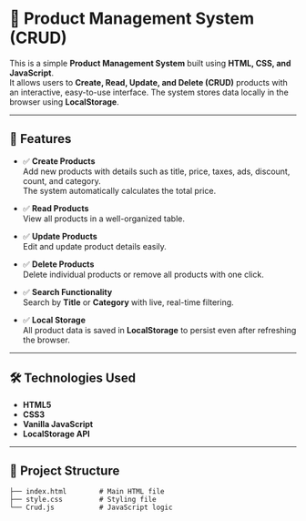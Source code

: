 # 🛒 Product Management System (CRUD)

This is a simple **Product Management System** built using **HTML, CSS, and JavaScript**.  
It allows users to **Create, Read, Update, and Delete (CRUD)** products with an interactive, easy-to-use interface. The system stores data locally in the browser using **LocalStorage**.

---

## 🚀 Features

- ✅ **Create Products**  
  Add new products with details such as title, price, taxes, ads, discount, count, and category.  
  The system automatically calculates the total price.

- ✅ **Read Products**  
  View all products in a well-organized table.

- ✅ **Update Products**  
  Edit and update product details easily.

- ✅ **Delete Products**  
  Delete individual products or remove all products with one click.

- ✅ **Search Functionality**  
  Search by **Title** or **Category** with live, real-time filtering.

- ✅ **Local Storage**  
  All product data is saved in **LocalStorage** to persist even after refreshing the browser.

---

## 🛠️ Technologies Used

- **HTML5**
- **CSS3**
- **Vanilla JavaScript**
- **LocalStorage API**

---

## 📂 Project Structure

```text
├── index.html        # Main HTML file
├── style.css         # Styling file
└── Crud.js           # JavaScript logic
